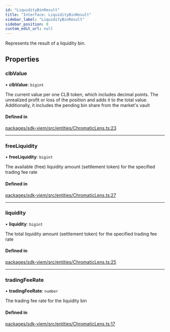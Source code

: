 ```yaml
---
id: "LiquidityBinResult"
title: "Interface: LiquidityBinResult"
sidebar_label: "LiquidityBinResult"
sidebar_position: 0
custom_edit_url: null
---
```


Represents the result of a liquidity bin.

## Properties

### clbValue

• **clbValue**: `bigint`

The current value per one CLB token, which includes decimal points.
The unrealized profit or loss of the position and adds it to the total value.
Additionally, it includes the pending bin share from the market's vault

#### Defined in

[packages/sdk-viem/src/entities/ChromaticLens.ts:23](https://github.com/chromatic-protocol/sdk/blob/ebf2a16/packages/sdk-viem/src/entities/ChromaticLens.ts#L23)

___

### freeLiquidity

• **freeLiquidity**: `bigint`

The available (free) liquidity amount (settlement token) for the specified trading fee rate

#### Defined in

[packages/sdk-viem/src/entities/ChromaticLens.ts:27](https://github.com/chromatic-protocol/sdk/blob/ebf2a16/packages/sdk-viem/src/entities/ChromaticLens.ts#L27)

___

### liquidity

• **liquidity**: `bigint`

The total liquidity amount (settlement token) for the specified trading fee rate

#### Defined in

[packages/sdk-viem/src/entities/ChromaticLens.ts:25](https://github.com/chromatic-protocol/sdk/blob/ebf2a16/packages/sdk-viem/src/entities/ChromaticLens.ts#L25)

___

### tradingFeeRate

• **tradingFeeRate**: `number`

The trading fee rate for the liquidity bin

#### Defined in

[packages/sdk-viem/src/entities/ChromaticLens.ts:17](https://github.com/chromatic-protocol/sdk/blob/ebf2a16/packages/sdk-viem/src/entities/ChromaticLens.ts#L17)
